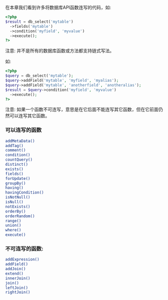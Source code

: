 在本章我们看到许多将数据库API函数连写的代码，如:

```php
<?php
$result = db_select('mytable')
  ->fields('mytable')
  ->condition('myfield', 'myvalue')
  ->execute();
?>
```

注意: 并不是所有的数据库函数或方法都支持链式写法。

如:

```php
<?php
$query = db_select('mytable');
$query->addField('mytable', 'myfield', 'myalias');
$query->addField('mytable', 'anotherfield', 'anotheralias');
$result = $query->condition('myfield', 'myvalue')
  ->execute();
?>
```

注意: 如果一个函数不可连写，意思是在它后面不能连写其它函数，但在它前面仍然可以连写其它函数。

### 可以连写的函数
```bash
addMetaData()
addTag()
comment()
condition()
countQuery()
distinct()
exists()
fields()
forUpdate()
groupBy()
having()
havingCondition()
isNotNull()
isNull()
notExists()
orderBy()
orderRandom()
range()
union()
where()
execute()
```

### 不可连写的函数:
```bash
addExpression()
addField()
addJoin()
extend()
innerJoin()
join()
leftJoin()
rightJoin()
```
